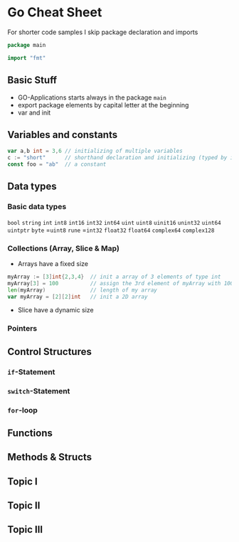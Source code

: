 # Go Cheat Sheet


For shorter code samples I skip package declaration and imports

<!-- code -->
```go
package main

import "fmt"
```

## Basic Stuff

- GO-Applications starts always in the package `main`
- export package elements by capital letter at the beginning
- var and init

## Variables and constants

```go
var a,b int = 3,6 // initializing of multiple variables
c := "short"      // shorthand declaration and initializing (typed by its value)
const foo = "ab"  // a constant
```

## Data types
### Basic data types
`bool`
`string`
`int`	  `int8`  `int16`		 `int32`	  `int64`
`uint`	`uint8`	`uinit16`	 `unint32` 	`uint64` 	`uintptr`
`byte` =`uint8`
`rune` =`int32`
`float32` `float64`
`complex64` `complex128`

### Collections (Array, Slice & Map)

- Arrays have a fixed size
```go
myArray := [3]int{2,3,4}  // init a array of 3 elements of type int
myArray[3] = 100          // assign the 3rd element of myArray with 100
len(myArray)              // length of my array
var myArray = [2][2]int   // init a 2D array
```

- Slice have a dynamic size

### Pointers

## Control Structures
### `if`-Statement
### `switch`-Statement
### `for`-loop

## Functions

## Methods & Structs


## Topic I



## Topic II



## Topic III
